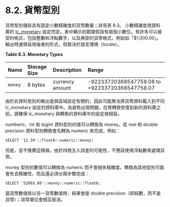 # 8.2. 貨幣型別

貨幣型別儲存具有固定小數精確度的貨幣數量；詳見表 8.3。 小數精確度視資料庫的 [lc\_monetary](https://github.com/pgsql-tw/documents/tree/a096b206440e1ac8cdee57e1ae7a74730f0ee146/iii-server-administration/server-configuration/1911-client-connection-defaults.md) 設定而定。表中顯示的範圍假設有兩個小數位。有許多可以接受的格式，包括整數和浮點數字，以及典型的貨幣格式，例如如「$1,000.00」。 輸出時通常採用後者的形式，但取決於語言環境（locale）。

**Table 8.3. Monetary Types**

| Name | Storage Size | Description | Range |
| :--- | :--- | :--- | :--- |
| `money` | 8 bytes | currency amount | -92233720368547758.08 to +92233720368547758.07 |

由於此資料型別的輸出是與區域設定有關的，因此可能無法將貨幣資料載入到不同 lc\_monetary 設定的資料庫中。為避免出現問題，在將轉換恢復到新的資料庫之前，請確保 lc\_monetary 與轉換的資料庫中的設定值相容。

numberic、int 和 bigint 資料型別的值可以轉換為 money。從 real 和 double precision 資料型別轉換會先轉為 numeric 來完成，例如：

```text
SELECT '12.34'::float8::numeric::money;
```

但是，並不推薦這樣做。由於四捨五入誤差的可能性，不應該使用浮點數來處理貨幣。

money 型別的數值可以轉換為 numeric 而不會損失精確度。轉換為其他型別可能會失去精確性，而且還必須分兩步驟完成：

```text
SELECT '52093.89'::money::numeric::float8;
```

當貨幣數值除以另一貨幣數值時，結果會是 double precision（即純數，而不是貨幣）；貨幣單位會相互抵消。

